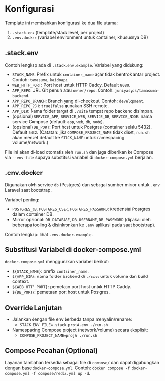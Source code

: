 # Konfigurasi

Template ini memisahkan konfigurasi ke dua file utama:

1) `.stack.env` (template/stack level, per project)
2) `.env.docker` (variabel environment untuk container, khususnya DB)

## .stack.env

Contoh lengkap ada di `.stack.env.example`. Variabel yang didukung:

- `STACK_NAME`: Prefix untuk `container_name` agar tidak bentrok antar project. Contoh: `tamasuma`, `kaidoapp`.
- `WEB_HTTP_PORT`: Port host untuk HTTP Caddy. Default `8080`.
- `APP_REPO`: URL Git penuh atau `owner/repo`. Contoh: `juniyasyos/tamasuma-backend`.
- `APP_REPO_BRANCH`: Branch yang di-checkout. Contoh: `development`.
- `APP_REPO_SSH`: `true|false` gunakan SSH remote.
- `APP_DIR`: Nama folder target di `./site` tempat repo backend disimpan.
- (opsional) `SERVICE_APP`, `SERVICE_WEB`, `SERVICE_DB`, `SERVICE_NODE`: nama service Compose (default: `app`, `web`, `db`, `node`).
- (opsional) `DB_PORT`: Port host untuk Postgres (container selalu 5432). Default `5432`.
  (Catatan: jika `COMPOSE_PROJECT_NAME` tidak diset, `run.sh` akan menset default ke `STACK_NAME` untuk namespacing volume/network.)

File ini akan di-load otomatis oleh `run.sh` dan juga diberikan ke Compose via `--env-file` supaya substitusi variabel di `docker-compose.yml` berjalan.

## .env.docker

Digunakan oleh service `db` (Postgres) dan sebagai sumber mirror untuk `.env` Laravel saat bootstrap.

Variabel penting:
- `POSTGRES_DB`, `POSTGRES_USER`, `POSTGRES_PASSWORD`: kredensial Postgres dalam container DB.
- Mirror opsional: `DB_DATABASE`, `DB_USERNAME`, `DB_PASSWORD` (dipakai oleh beberapa tooling & disinkronkan ke `.env` aplikasi pada saat bootstrap).

Contoh lengkap: lihat `.env.docker.example`.

## Substitusi Variabel di docker-compose.yml

`docker-compose.yml` menggunakan variabel berikut:
- `${STACK_NAME}`: prefix `container_name`.
- `${APP_DIR}`: nama folder backend di `./site` untuk volume dan build context.
- `${WEB_HTTP_PORT}`: pemetaan port host untuk HTTP Caddy.
- `${DB_PORT}`: pemetaan port host untuk Postgres.

## Override Lanjutan

- Jalankan dengan file env berbeda tanpa menyalin/rename:
  - `STACK_ENV_FILE=.stack.projA.env ./run.sh`
- Namespacing Compose project (network/volume) secara eksplisit:
  - `COMPOSE_PROJECT_NAME=projA ./run.sh`

## Compose Pecahan (Optional)

Layanan tambahan tersedia sebagai file di `compose/` dan dapat digabungkan dengan base `docker-compose.yml`.
Contoh: `docker compose -f docker-compose.yml -f compose/redis.yml up -d`.
